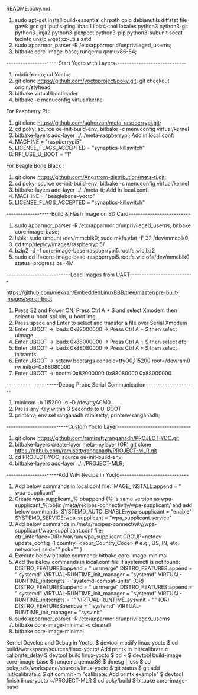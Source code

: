 README.poky.md

1. sudo apt-get install build-essential chrpath cpio debianutils diffstat file gawk gcc git iputils-ping libacl1 liblz4-tool locales python3 python3-git python3-jinja2 python3-pexpect python3-pip python3-subunit socat texinfo unzip wget xz-utils zstd
2. sudo apparmor_parser -R /etc/apparmor.d/unprivileged_userns;
3. bitbake core-image-base; runqemu qemux86-64;

----------------------Start Yocto with Layers------------------------------

1. mkdir Yocto; cd Yocto;
2. git clone https://github.com/yoctoproject/poky.git; git checkout origin/styhead;
3. bitbake virtual/bootloader
4. bitbake -c menuconfig virtual/kernel

For Raspberry Pi :
1. git clone https://github.com/agherzan/meta-raspberrypi.git;
2. cd poky; source oe-init-build-env; bitbake -c menuconfig virtual/kernel
3. bitbake-layers add-layer ../../meta-raspberrypi;
Add in local.conf:
1. MACHINE = "raspberrypi5"
2. LICENSE_FLAGS_ACCEPTED = "synaptics-killswitch"
3. RPI_USE_U_BOOT = "1"

For Beagle Bone Black :
1. git clone https://github.com/Angstrom-distribution/meta-ti.git;
2. cd poky; source oe-init-build-env; bitbake -c menuconfig virtual/kernel
3. bitbake-layers add-layer ../../meta-ti;
Add in local.conf:
1. MACHINE = "beaglebone-yocto"
2. LICENSE_FLAGS_ACCEPTED = "synaptics-killswitch"

-------------------Build & Flash Image on SD Card--------------------------

1. sudo apparmor_parser -R /etc/apparmor.d/unprivileged_userns; bitbake core-image-base;
2. lsblk; sudo umount /dev/mmcblk0; sudo mkfs.vfat -F 32 /dev/mmcblk0;
3. cd tmp/deploy/images/raspberrypi5/
4. bzip2 -d -f core-image-base-raspberrypi5.rootfs.wic.bz2
5. sudo dd if=core-image-base-raspberrypi5.rootfs.wic of=/dev/mmcblk0 status=progress bs=4M

---------------------------Load Images from UART---------------------------

https://github.com/niekiran/EmbeddedLinuxBBB/tree/master/pre-built-images/serial-boot

1. Press S2 and Power ON, Press Ctrl A + S and select Xmodem then select u-boot-spl.bin, u-boot.img
2. Press space and Enter to select and transfer a file over Serial Xmodem
3. Enter UBOOT -> loadx 0x82000000 -> Press Ctrl A + S then select uImage
4. Enter UBOOT -> loadx 0x88000000 -> Press Ctrl A + S then select dtb
5. Enter UBOOT -> loadx 0x88080000 -> Press Ctrl A + S then select initramfs
6. Enter UBOOT -> setenv bootargs console=ttyO0,115200 root=/dev/ram0 rw initrd=0x88080000
7. Enter UBOOT -> bootm 0x82000000 0x88080000 0x88000000

----------------------Debug Probe Serial Communication---------------------

1. minicom -b 115200 -o -D /dev/ttyACM0
2. Press any Key within 3 Seconds to U-BOOT
3. printenv; env set ranganadh ramisetty; printenv ranganadh;

--------------------------Custom Yocto Layer-------------------------------

1. git clone https://github.com/ramisettyranganadh/PROJECT-YOC.git
2. bitbake-layers create-layer meta-mylayer (OR)
   git clone https://github.com/ramisettyranganadh/PROJECT-MLR.git
3. cd PROJECT-YOC; source oe-init-build-env;
4. bitbake-layers add-layer ../../PROJECT-MLR;

----------------------Add WiFi Recipe in Yocto-----------------------------

1. Add below commands in local.conf file:
	IMAGE_INSTALL:append = " wpa-supplicant"
2. Create wpa-supplicant_%.bbappend (% is same version as wpa-supplicant_%.bb)in /meta/recipes-connectivity/wpa-supplicant/ and add below commands:
	SYSTEMD_AUTO_ENABLE:wpa-supplicant = "enable"
	SYSTEMD_SERVICE:wpa-supplicant = "wpa_supplicant.service"
3. Add below commands in /meta/recipes-connectivity/wpa-supplicant/wpa-supplicant.conf file:
	ctrl_interface=DIR=/var/run/wpa_supplicant GROUP=netdev
	update_config=1
	country=<Your_Country_Code>  # e.g., US, IN, etc.
	network={
	    ssid="<YourSSID>"
	    psk="<YourPassword>"
	}
4. Execute below bitbake command:
	bitbake core-image-minimal
5. Add the below commands in local.conf file if systemctl is not found:
	DISTRO_FEATURES:append = " usrmerge"
	DISTRO_FEATURES:append = " systemd"
	VIRTUAL-RUNTIME_init_manager = "systemd"
	VIRTUAL-RUNTIME_initscripts = "systemd-compat-units"
	(OR)
	DISTRO_FEATURES:append = " usrmerge"
	DISTRO_FEATURES:append = " systemd"
	VIRTUAL-RUNTIME_init_manager = "systemd"
	VIRTUAL-RUNTIME_initscripts = ""
	VIRTUAL-RUNTIME_sysvinit = ""
	(OR)
	DISTRO_FEATURES:remove = " systemd"
	VIRTUAL-RUNTIME_init_manager = "sysvinit"
6. sudo apparmor_parser -R /etc/apparmor.d/unprivileged_userns
7. bitbake core-image-minimal -c cleanall
8. bitbake core-image-minimal

Kernel Develop and Debug in Yocto:
$ devtool modify linux-yocto
$ cd build/workspace/sources/linux-yocto/
Add printk in init/calibrate.c calibrate_delay
$ devtool build linux-yocto
$ cd ~
$ devtool build-image core-image-base
$ runqemu qemux86
$ dmesg | less
$ cd poky_sdk/workspace/sources/linux-yocto
$ git status
$ git add init/calibrate.c
$ git commit -m "calibrate: Add printk example"
$ devtool finish linux-yocto ~/PROJECT-MLR
$ cd poky/build
$ bitbake core-image-base

